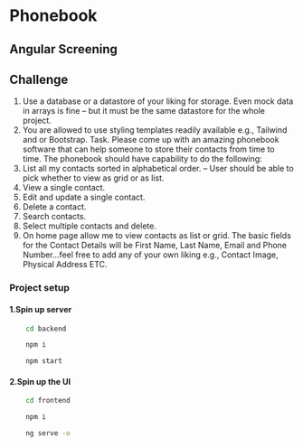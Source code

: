 # Phonebook

## Angular Screening

## Challenge

1. Use a database or a datastore of your liking for storage. Even mock data in
arrays is fine – but it must be the same datastore for the whole project.
2. You are allowed to use styling templates readily available e.g., Tailwind and
or Bootstrap.
Task.
Please come up with an amazing phonebook software that can help someone to
store their contacts from time to time. The phonebook should have capability to do
the following:
1. List all my contacts sorted in alphabetical order. – User should be able to pick
whether to view as grid or as list.
2. View a single contact.
3. Edit and update a single contact.
4. Delete a contact.
5. Search contacts.
6. Select multiple contacts and delete.
7. On home page allow me to view contacts as list or grid.
The basic fields for the Contact Details will be First Name, Last Name, Email and
Phone Number…feel free to add any of your own liking e.g., Contact Image, Physical
Address ETC.

### Project setup

#### 1.Spin up server

```sh
    cd backend
```

```sh
    npm i
```

```sh
    npm start
```

#### 2.Spin up the UI

```sh
    cd frontend
```

```sh
    npm i
```

```sh
    ng serve -o
```
